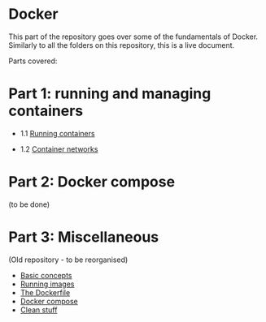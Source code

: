 # Docker

This part of the repository goes over some of the fundamentals of Docker. Similarly
to all the folders on this repository, this is a live document.

Parts covered:

# Part 1: running and managing containers

- 1.1 [Running containers](running-containers.md)

- 1.2 [Container networks](docker-networks.md)


# Part 2: Docker compose

(to be done)

# Part 3: Miscellaneous

(Old repository - to be reorganised)

- [Basic concepts](misc/basic-concepts.md)
- [Running images](misc/run-img.md)
- [The Dockerfile](misc/docker-file.md)
- [Docker compose](misc/docker-compose.md)
- [Clean stuff](misc/clean-stuff.md)
